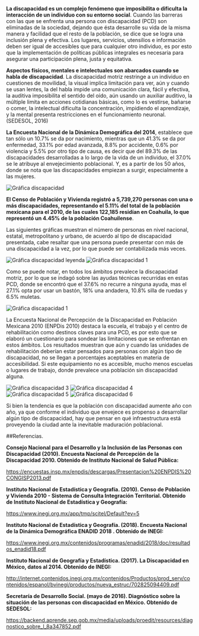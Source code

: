 
**La discapacidad es un complejo fenómeno que imposibilita o dificulta la interacción de un individuo con su entorno social**. Cuando las barreras con las que se enfrenta una persona con discapacidad (PCD) son eliminadas de la sociedad, dejando que ésta desarrolle su vida de la misma manera y facilidad que el resto de la población, se dice que se logra una inclusión plena y efectiva. Los lugares, servicios, utensilios e información deben ser igual de accesibles que para cualquier otro individuo, es por esto que la implementación de políticas públicas integrales es necesaria para asegurar una participación plena, justa y equitativa.

**Aspectos físicos, mentales e intelectuales son abarcados cuando se habla de discapacidad**. La discapacidad motriz restringe a un individuo en cuestiones de movilidad, la visual implica limitación para ver, aún y cuando se usan lentes, la del habla impide una comunicación clara, fácil y efectiva, la auditiva imposibilita el sentido del oído, aún usando un auxiliar auditivo, la múltiple limita en acciones cotidianas básicas, como lo es vestirse, bañarse o comer, la intelectual dificulta la concentración, impidiendo el aprendizaje, y la mental presenta restricciones en el funcionamiento neuronal. (SEDESOL, 2016)

**La Encuesta Nacional de la Dinámica Demográfica del 2014**, establece que tan sólo un 10.7% se da por nacimiento, mientras que un 41.3% se da por enfermedad, 33.1% por edad avanzada, 8.8% por accidente, 0.6% por violencia y 5.5% por otro tipo de causa, es decir que del 89.3% de las discapacidades desarrolladas a lo largo de la vida de un individuo, el 37.0% se le atribuye al envejecimiento poblacional. Y, es a partir de los 50 años, donde se nota que las discapacidades empiezan a surgir, especialmente a las mujeres.

<img class="img-responsive" src="discapacidad-en-la-laguna-sep2019/grafico0.png" alt="Gráfica discapacidad">

**El Censo de Población y Vivienda registró a 5,739,270 personas con una o más discapacidades, representando el 5.11% del total de la población mexicana para el 2010, de las cuales 122,185 residían en Coahuila, lo que representó un 4.45% de la población Coahuilense**.

Las siguientes gráficas muestran el número de personas en nivel nacional, estatal, metropolitano y urbano, de acuerdo al tipo de discapacidad presentada, cabe resaltar que una persona puede presentar con más de una discapacidad a la vez, por lo que puede ser contabilizada más veces.


<img class="img-responsive" src="discapacidad-en-la-laguna-sep2019/grafico1-leyenda.png" alt="Gráfica discapacidad leyenda">

<img class="img-responsive" src="discapacidad-en-la-laguna-sep2019/grafico1.png" alt="Gráfica discapacidad 1">

Como se puede notar, en todos los ámbitos prevalece la discapacidad motriz, por lo que se indagó sobre las ayudas técnicas recurridas en estas PCD, donde se encontró que el 37.6% no recurre a ninguna ayuda, mas el 27.1% opta por usar un bastón, 18% una andadera, 10.8% silla de ruedas y 6.5% muletas.

<img class="img-responsive" src="discapacidad-en-la-laguna-sep2019/grafico2.png" alt="Gráfica discapacidad 1">

La Encuesta Nacional de Percepción de la Discapacidad en Población Mexicana 2010 (ENPDis 2010) destaca la escuela, el trabajo y el centro de rehabilitación como destinos claves para una PCD, es por esto que se elaboró un cuestionario para sondear las limitaciones que se enfrentan en estos ámbitos. Los resultados muestran que aún y cuando las unidades de rehabilitación deberían estar pensados para personas con algún tipo de discapacidad, no se llegan a porcentajes aceptables en materia de accesibilidad. Si este equipamiento no es accesible, mucho menos escuelas o lugares de trabajo, donde prevalece una población sin discapacidad alguna.

<img class="img-responsive" src="discapacidad-en-la-laguna-sep2019/grafico3.png" alt="Gráfica discapacidad 3">

<img class="img-responsive" src="discapacidad-en-la-laguna-sep2019/grafico4.png" alt="Gráfica discapacidad 4">

<img class="img-responsive" src="discapacidad-en-la-laguna-sep2019/grafico5.png" alt="Gráfica discapacidad 5">

<img class="img-responsive" src="discapacidad-en-la-laguna-sep2019/grafico6.png" alt="Gráfica discapacidad 6">

Si bien la tendencia es que la población con discapacidad aumente año con año, ya que conforme el individuo que envejece es propenso a desarrollar algún tipo de discapacidad,  hay que pensar en qué infraestructura está proveyendo la ciudad ante la inevitable maduración poblacional.

##Referencias.

**Consejo Nacional para el Desarrollo y la Inclusión de las Personas con Discapacidad (2010). Encuesta Nacional de Percepción de la Discapacidad 2010. Obtenido de Instituto Nacional de Salud Pública:**

https://encuestas.insp.mx/enpdis/descargas/Presentacion%20ENPDIS%20CONGISP2013.pdf

**Instituto Nacional de Estadística y Geografía. (2010). Censo de Población y Vivienda 2010 - Sistema de Consulta Integración Territorial. Obtenido de Instituto Nacional de Estadística y Geografía:**

https://www.inegi.org.mx/app/tmp/scitel/Default?ev=5

**Instituto Nacional de Estadística y Geografía. (2018). Encuesta Nacional de la Dinámica Demográfica ENADID 2018 .
Obtenido de INEGI:**

https://www.inegi.org.mx/contenidos/programas/enadid/2018/doc/resultados_enadid18.pdf

**Instituto Nacional de Geografía y Estadística. (2017). La Discapacidad en México, datos al 2014. Obtenido de INEGI:**

http://internet.contenidos.inegi.org.mx/contenidos/Productos/prod_serv/contenidos/espanol/bvinegi/productos/nueva_estruc/702825094409.pdf

**Secretaría de Desarrollo Social. (mayo de 2016). Diagnóstico sobre la situación de las personas con discapacidad en México. Obtenido de SEDESOL:**

https://backend.aprende.sep.gob.mx/media/uploads/proedit/resources/diagnostico_sobre_l_8a347852.pdf
